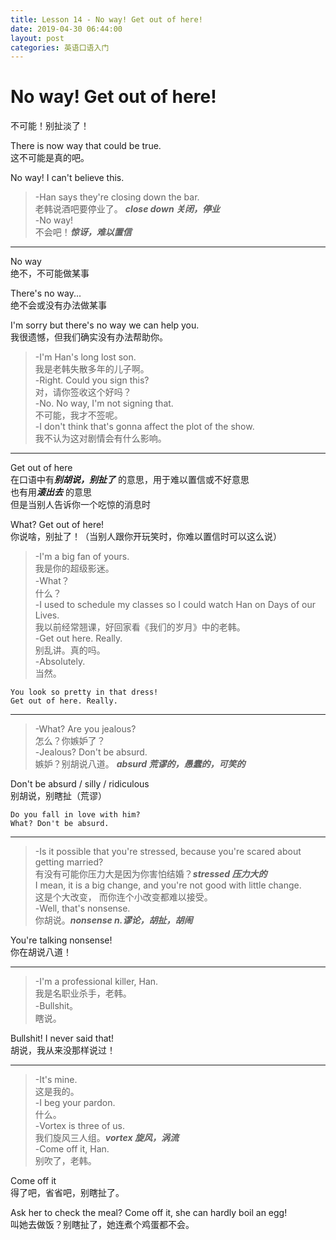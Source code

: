 ```yaml
---
title: Lesson 14 - No way! Get out of here!
date: 2019-04-30 06:44:00
layout: post
categories: 英语口语入门
---
```


# No way! Get out of here!

不可能！别扯淡了！

There is now way that could be true.  
这不可能是真的吧。

No way! I can't believe this.

> -Han says they're closing down the bar.  
> 老韩说酒吧要停业了。 ***close down 关闭，停业***  
> -No way!  
> 不会吧！***惊讶，难以置信***

---

No way  
绝不，不可能做某事

There's no way...   
绝不会或没有办法做某事

I'm sorry but there's no way we can help you.  
我很遗憾，但我们确实没有办法帮助你。

> -I'm Han's long lost son.  
> 我是老韩失散多年的儿子啊。  
> -Right. Could you sign this?  
> 对，请你签收这个好吗？  
> -No. No way, I'm not signing that.  
> 不可能，我才不签呢。  
> -I don't think that's gonna affect the plot of the show.  
> 我不认为这对剧情会有什么影响。

---

Get out of here  
在口语中有***别胡说，别扯了*** 的意思，用于难以置信或不好意思  
也有用***滚出去*** 的意思  
但是当别人告诉你一个吃惊的消息时

What? Get out of here!  
你说啥，别扯了！（当别人跟你开玩笑时，你难以置信时可以这么说）

> -I'm a big fan of yours.  
> 我是你的超级影迷。  
> -What？  
> 什么？  
> -I used to schedule my classes so I could watch Han on Days of our Lives.  
> 我以前经常翘课，好回家看《我们的岁月》中的老韩。  
> -Get out here. Really.  
> 别乱讲。真的吗。  
> -Absolutely.  
> 当然。

~~~
You look so pretty in that dress!
Get out of here. Really.
~~~

---

> -What? Are you jealous?  
> 怎么？你嫉妒了？  
> -Jealous? Don't be absurd.  
> 嫉妒？别胡说八道。 ***absurd 荒谬的，愚蠢的，可笑的***

Don't be absurd / silly / ridiculous  
别胡说，别瞎扯（荒谬）

~~~
Do you fall in love with him?
What? Don't be absurd.
~~~

---

> -Is it possible that you're stressed, because you're scared about getting married?   
> 有没有可能你压力大是因为你害怕结婚？***stressed 压力大的***  
> I mean, it is a big change, and you're not good with little change.  
> 这是个大改变， 而你连个小改变都难以接受。  
> -Well, that's nonsense.  
> 你胡说。***nonsense n.谬论，胡扯，胡闹***

You're talking nonsense!  
你在胡说八道！

---

> -I'm a professional killer, Han.  
> 我是名职业杀手，老韩。  
> -Bullshit。  
> 瞎说。

Bullshit! I never said that!  
胡说，我从来没那样说过！

---

> -It's mine.  
> 这是我的。  
> -I beg your pardon.  
> 什么。  
> -Vortex is three of us.  
> 我们旋风三人组。***vortex 旋风，涡流***  
> -Come off it, Han.  
> 别吹了，老韩。 

Come off it  
得了吧，省省吧，别瞎扯了。

Ask her to check the meal? Come off it, she can hardly boil an egg!  
叫她去做饭？别瞎扯了，她连煮个鸡蛋都不会。

